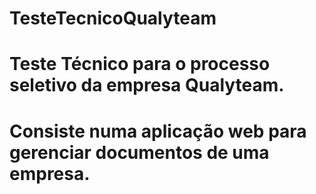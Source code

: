 # TesteTecnicoQualyteam
# Teste Técnico para o processo seletivo da empresa Qualyteam.
# Consiste numa aplicação web para gerenciar documentos de uma empresa.

